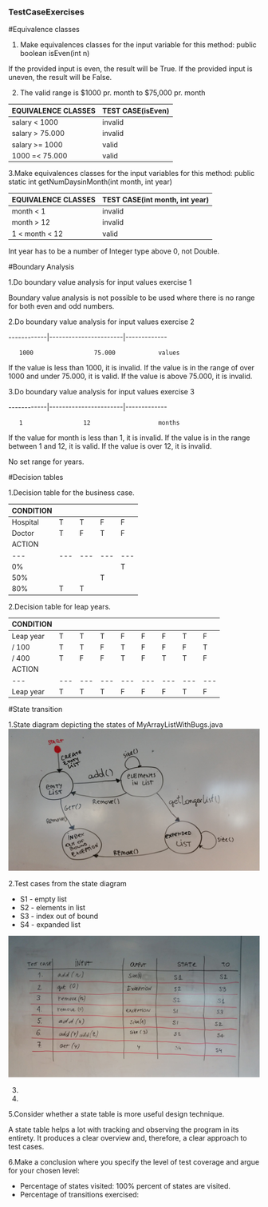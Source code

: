 ### TestCaseExercises

#Equivalence classes
1. Make equivalences classes for the input variable for this method: public boolean isEven(int n)

If the provided input is even, the result will be True.
If the provided input is uneven, the result will be False.

2. The valid range is $1000 pr. month to $75,000 pr. month

| EQUIVALENCE CLASSES	| TEST CASE(isEven) |
|---|---|
| salary < 1000 | invalid |
| salary > 75.000 |	invalid |
| salary >= 1000 |	valid |
| 1000 =< 75.000 |	valid |

3.Make equivalences classes for the input variables for this method: public static int getNumDaysinMonth(int month, int year)

| EQUIVALENCE CLASSES	| TEST CASE(int month, int year) |
|---|---|
| month < 1 |	invalid |
| month > 12 | invalid |
| 1 < month < 12 | valid |

Int year has to be a number of Integer type above 0, not Double.

#Boundary Analysis

1.Do boundary value analysis for input values exercise 1

Boundary value analysis is not possible to be used where there is no range for both even and odd numbers.

2.Do boundary value analysis for input values exercise 2

------------|-----------------------|-------------

       1000                 75.000            values
       
If the value is less than 1000, it is invalid.
If the value is in the range of over 1000 and  under 75.000, it is valid.
If the value is above 75.000, it is invalid.

3.Do boundary value analysis for input values exercise 3

------------|-----------------------|-------------

       1                 12                   months
       
If the value for month is less than 1, it is invalid.
If the value is in the range between 1 and 12, it is valid.
If the value is over 12, it is invalid.

No set range for years.

#Decision tables

1.Decision table for the business case.

|CONDITION| | | |	|			
|---|---|---|---|---|
|Hospital|T|T|F|F|
|Doctor|T|F|T|F|
|ACTION	|	| | | |
|---|---|---|---|---|
|0%	|	| | |T|
|50%| | |T| |
|80%|T|T| | |

2.Decision table for leap years.

|CONDITION| | | | | | | | |
|---|---|---|---|---|---|---|---|---|
|Leap year|T|T|T|F|F|F|T|F|
|/ 100|T|T|F|T|F|F|F|T|
|/ 400|T|F|F|T|F|T|T|F|
|ACTION	| | | | | | | | |
|---|---|---|---|---|---|---|---|---|
|Leap year|T|T|T|F|F|F|T|F|

#State transition

1.State diagram depicting the states of MyArrayListWithBugs.java
![alt text](statediagram.jpg)

2.Test cases from the state diagram

- S1 - empty list
- S2 - elements in list
- S3 - index out of bound
- S4 - expanded list

![alt text](statetable.jpg)

3.

4.

5.Consider whether a state table is more useful design technique.

A state table helps a lot with tracking and observing the program in its entirety.
It produces a clear overview and, therefore, a clear approach to test cases.

6.Make a conclusion where you specify the level of test coverage and argue for your chosen level:

 - Percentage of states visited: 100% percent of states are visited.
 - Percentage of transitions exercised:

